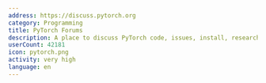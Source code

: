 ```yaml
---
address: https://discuss.pytorch.org
category: Programming
title: PyTorch Forums
description: A place to discuss PyTorch code, issues, install, research
userCount: 42181
icon: pytorch.png
activity: very high
language: en
---
```

